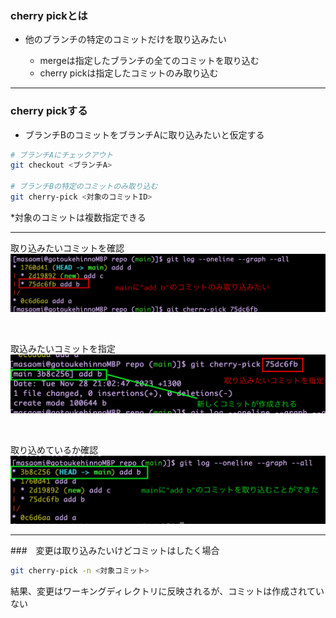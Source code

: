### cherry pickとは
- 他のブランチの特定のコミットだけを取り込みたい

    - mergeは指定したブランチの全てのコミットを取り込む
    - cherry pickは指定したコミットのみ取り込む

---

### cherry pickする

- ブランチBのコミットをブランチAに取り込みたいと仮定する

```bash
# ブランチAにチェックアウト
git checkout <ブランチA>　

# ブランチBの特定のコミットのみ取り込む
git cherry-pick <対象のコミットID>
```
*対象のコミットは複数指定できる

---

取り込みたいコミットを確認
<img src="./img/cherry_pick1.png" />

<br>

取込みたいコミットを指定
<img src="./img/cherry_pick2.png" />

<br>

取り込めているか確認
<img src="./img/cherry_pick3.png" />

---

###　変更は取り込みたいけどコミットはしたく場合

```bash
git cherry-pick -n <対象コミット>
```

結果、変更はワーキングディレクトリに反映されるが、コミットは作成されていない